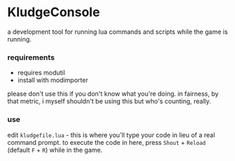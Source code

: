 # KludgeConsole

a development tool for running lua commands and scripts while the game is running.

### requirements
- requires modutil
- install with modimporter

please don't use this if you don't know what you're doing. in fairness, by that metric, i myself shouldn't be using this but who's counting, really.

### use
edit `kludgefile.lua` - this is where you'll type your code in lieu of a real command prompt. to execute the code in here, press `Shout` + `Reload` (default `F` + `R`) while in the game.